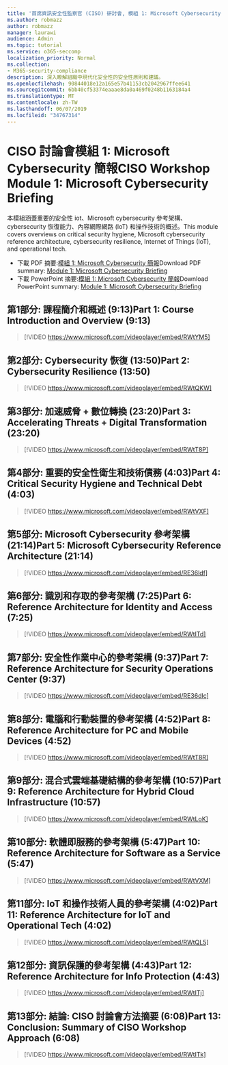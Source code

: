 ```yaml
---
title: '首席資訊安全性監察官 (CISO) 研討會, 模組 1: Microsoft Cybersecurity 簡報'
ms.author: robmazz
author: robmazz
manager: laurawi
audience: Admin
ms.topic: tutorial
ms.service: o365-seccomp
localization_priority: Normal
ms.collection:
- M365-security-compliance
description: 深入瞭解組織中現代化安全性的安全性原則和建議。
ms.openlocfilehash: 90844018e12a165e57b41153cb2042967ffee641
ms.sourcegitcommit: 6bb40cf53374eaaae8da0a469f0248b1163184a4
ms.translationtype: MT
ms.contentlocale: zh-TW
ms.lasthandoff: 06/07/2019
ms.locfileid: "34767314"
---
```

# <a name="ciso-workshop-module-1-microsoft-cybersecurity-briefing"></a><span data-ttu-id="775d6-103">CISO 討論會模組 1: Microsoft Cybersecurity 簡報</span><span class="sxs-lookup"><span data-stu-id="775d6-103">CISO Workshop Module 1: Microsoft Cybersecurity Briefing</span></span>

<span data-ttu-id="775d6-104">本模組涵蓋重要的安全性 iot、Microsoft cybersecurity 參考架構、cybersecurity 恢復能力、內容網際網路 (IoT) 和操作技術的概述。</span><span class="sxs-lookup"><span data-stu-id="775d6-104">This module covers overviews on critical security hygiene, Microsoft cybersecurity reference architecture, cybersecurity resilience, Internet of Things (IoT), and operational tech.</span></span>

- <span data-ttu-id="775d6-105">下載 PDF 摘要:[模組 1: Microsoft Cybersecurity 簡報](media/ciso-workshop-1-cybersecurity-briefing.pdf)</span><span class="sxs-lookup"><span data-stu-id="775d6-105">Download PDF summary: [Module 1: Microsoft Cybersecurity Briefing](media/ciso-workshop-1-cybersecurity-briefing.pdf)</span></span>
- <span data-ttu-id="775d6-106">下載 PowerPoint 摘要:[模組 1: Microsoft Cybersecurity 簡報](https://docs.microsoft.com/office365/securitycompliance/media/ciso-workshop-1-cybersecurity-briefing.pptx)</span><span class="sxs-lookup"><span data-stu-id="775d6-106">Download PowerPoint summary: [Module 1: Microsoft Cybersecurity Briefing](https://docs.microsoft.com/office365/securitycompliance/media/ciso-workshop-1-cybersecurity-briefing.pptx)</span></span>

## <a name="part-1-course-introduction-and-overview-913"></a><span data-ttu-id="775d6-107">第1部分: 課程簡介和概述 (9:13)</span><span class="sxs-lookup"><span data-stu-id="775d6-107">Part 1: Course Introduction and Overview (9:13)</span></span>

> [!VIDEO https://www.microsoft.com/videoplayer/embed/RWtYM5]

## <a name="part-2-cybersecurity-resilience-1350"></a><span data-ttu-id="775d6-108">第2部分: Cybersecurity 恢復 (13:50)</span><span class="sxs-lookup"><span data-stu-id="775d6-108">Part 2: Cybersecurity Resilience (13:50)</span></span>

> [!VIDEO https://www.microsoft.com/videoplayer/embed/RWtQKW]

## <a name="part-3-accelerating-threats--digital-transformation-2320"></a><span data-ttu-id="775d6-109">第3部分: 加速威脅 + 數位轉換 (23:20)</span><span class="sxs-lookup"><span data-stu-id="775d6-109">Part 3: Accelerating Threats + Digital Transformation (23:20)</span></span>

> [!VIDEO https://www.microsoft.com/videoplayer/embed/RWtT8P]

## <a name="part-4-critical-security-hygiene-and-technical-debt-403"></a><span data-ttu-id="775d6-110">第4部分: 重要的安全性衛生和技術債務 (4:03)</span><span class="sxs-lookup"><span data-stu-id="775d6-110">Part 4: Critical Security Hygiene and Technical Debt (4:03)</span></span>

> [!VIDEO https://www.microsoft.com/videoplayer/embed/RWtVXF]

## <a name="part-5-microsoft-cybersecurity-reference-architecture-2114"></a><span data-ttu-id="775d6-111">第5部分: Microsoft Cybersecurity 參考架構 (21:14)</span><span class="sxs-lookup"><span data-stu-id="775d6-111">Part 5: Microsoft Cybersecurity Reference Architecture (21:14)</span></span>

> [!VIDEO https://www.microsoft.com/videoplayer/embed/RE36ldf]

## <a name="part-6-reference-architecture-for-identity-and-access-725"></a><span data-ttu-id="775d6-112">第6部分: 識別和存取的參考架構 (7:25)</span><span class="sxs-lookup"><span data-stu-id="775d6-112">Part 6: Reference Architecture for Identity and Access (7:25)</span></span>

> [!VIDEO https://www.microsoft.com/videoplayer/embed/RWtITd]

## <a name="part-7-reference-architecture-for-security-operations-center-937"></a><span data-ttu-id="775d6-113">第7部分: 安全性作業中心的參考架構 (9:37)</span><span class="sxs-lookup"><span data-stu-id="775d6-113">Part 7: Reference Architecture for Security Operations Center (9:37)</span></span>

> [!VIDEO https://www.microsoft.com/videoplayer/embed/RE36dlc]

## <a name="part-8-reference-architecture-for-pc-and-mobile-devices-452"></a><span data-ttu-id="775d6-114">第8部分: 電腦和行動裝置的參考架構 (4:52)</span><span class="sxs-lookup"><span data-stu-id="775d6-114">Part 8: Reference Architecture for PC and Mobile Devices (4:52)</span></span>

> [!VIDEO https://www.microsoft.com/videoplayer/embed/RWtT8R]

## <a name="part-9-reference-architecture-for-hybrid-cloud-infrastructure-1057"></a><span data-ttu-id="775d6-115">第9部分: 混合式雲端基礎結構的參考架構 (10:57)</span><span class="sxs-lookup"><span data-stu-id="775d6-115">Part 9: Reference Architecture for Hybrid Cloud Infrastructure (10:57)</span></span>

> [!VIDEO https://www.microsoft.com/videoplayer/embed/RWtLoK]

## <a name="part-10-reference-architecture-for-software-as-a-service-547"></a><span data-ttu-id="775d6-116">第10部分: 軟體即服務的參考架構 (5:47)</span><span class="sxs-lookup"><span data-stu-id="775d6-116">Part 10: Reference Architecture for Software as a Service (5:47)</span></span>

> [!VIDEO https://www.microsoft.com/videoplayer/embed/RWtVXM]

## <a name="part-11-reference-architecture-for-iot-and-operational-tech-402"></a><span data-ttu-id="775d6-117">第11部分: IoT 和操作技術人員的參考架構 (4:02)</span><span class="sxs-lookup"><span data-stu-id="775d6-117">Part 11: Reference Architecture for IoT and Operational Tech (4:02)</span></span>

> [!VIDEO https://www.microsoft.com/videoplayer/embed/RWtQL5]

## <a name="part-12-reference-architecture-for-info-protection-443"></a><span data-ttu-id="775d6-118">第12部分: 資訊保護的參考架構 (4:43)</span><span class="sxs-lookup"><span data-stu-id="775d6-118">Part 12: Reference Architecture for Info Protection (4:43)</span></span>

> [!VIDEO https://www.microsoft.com/videoplayer/embed/RWtITj]

## <a name="part-13-conclusion-summary-of-ciso-workshop-approach-608"></a><span data-ttu-id="775d6-119">第13部分: 結論: CISO 討論會方法摘要 (6:08)</span><span class="sxs-lookup"><span data-stu-id="775d6-119">Part 13: Conclusion: Summary of CISO Workshop Approach (6:08)</span></span>

> [!VIDEO https://www.microsoft.com/videoplayer/embed/RWtITk]